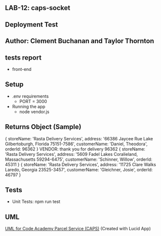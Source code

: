 
## LAB-12: caps-socket

## Deployment Test

## Author: Clement Buchanan and Taylor Thornton

## tests report
  - front-end

## Setup
  - .env requirements
    - PORT = 3000
  - Running the app
    - node vendor.js

## Returns Object (Sample)
{
  storeName: 'Rasta Delivery Services',
  address: '66386 Jaycee Rue Lake Gilbertoburgh, Florida  75151-7586',
  customerName: 'Daniel, Theodora',
  orderId: 96362
}
VENDOR: thank you for delivery 96362
{
  storeName: 'Rasta Delivery Services',
  address: '5609 Fadel Lakes Coralieland, Massachusetts  59294-6475',
  customerName: 'Schinner, Willow',
  orderId: 45311
}
{
  storeName: 'Rasta Delivery Services',
  address: '11725 Clare Walks Laredo, Georgia  23525-3457',
  customerName: 'Gleichner, Josie',
  orderId: 46797
}


## Tests
  - Unit Tests: npm run test

## UML

[UML for Code Academy Parcel Service (CAPS)](assets/caps.png)
(Created with Lucid App)
